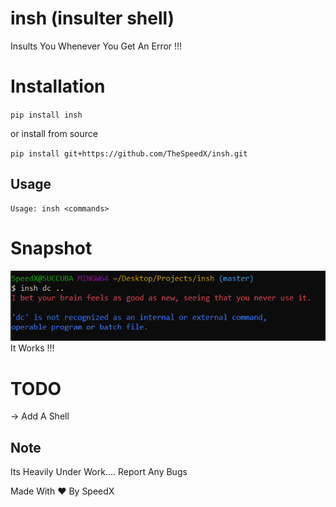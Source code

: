 insh  (insulter shell)
=========

Insults You Whenever You Get An Error !!!

Installation
=========

`pip install insh`

or install from source

`pip install git+https://github.com/TheSpeedX/insh.git`

## Usage

```
Usage: insh <commands>

```
Snapshot
===========
<img src="https://raw.githubusercontent.com/TheSpeedX/insh/master/test.png" alt="Running insh"><br>
It Works !!!

TODO
=========

-> Add A Shell


Note
----

Its Heavily Under Work.... Report Any Bugs

Made With ♥ By SpeedX
